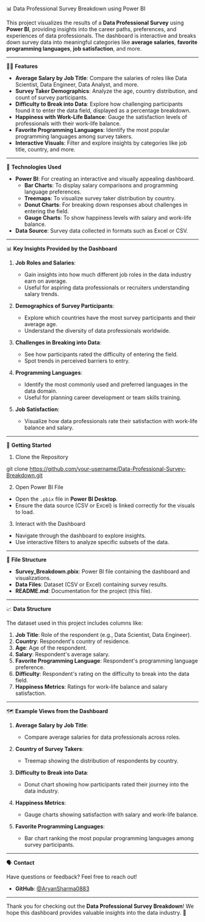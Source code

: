 📊 Data Professional Survey Breakdown using Power BI  

This project visualizes the results of a **Data Professional Survey** using **Power BI**, providing insights into the career paths, preferences, and experiences of data professionals. The dashboard is interactive and breaks down survey data into meaningful categories like **average salaries**, **favorite programming languages**, **job satisfaction**, and more.

---

🧑‍💻 **Features**

- **Average Salary by Job Title**: Compare the salaries of roles like Data Scientist, Data Engineer, Data Analyst, and more.
- **Survey Taker Demographics**: Analyze the age, country distribution, and count of survey participants.
- **Difficulty to Break into Data**: Explore how challenging participants found it to enter the data field, displayed as a percentage breakdown.
- **Happiness with Work-Life Balance**: Gauge the satisfaction levels of professionals with their work-life balance.
- **Favorite Programming Languages**: Identify the most popular programming languages among survey takers.
- **Interactive Visuals**: Filter and explore insights by categories like job title, country, and more.

---

🔧 **Technologies Used**

- **Power BI**: For creating an interactive and visually appealing dashboard.
  - **Bar Charts**: To display salary comparisons and programming language preferences.
  - **Treemaps**: To visualize survey taker distribution by country.
  - **Donut Charts**: For breaking down responses about challenges in entering the field.
  - **Gauge Charts**: To show happiness levels with salary and work-life balance.
- **Data Source**: Survey data collected in formats such as Excel or CSV.

---

📊 **Key Insights Provided by the Dashboard**

1. **Job Roles and Salaries**:
   - Gain insights into how much different job roles in the data industry earn on average.
   - Useful for aspiring data professionals or recruiters understanding salary trends.

2. **Demographics of Survey Participants**:
   - Explore which countries have the most survey participants and their average age.
   - Understand the diversity of data professionals worldwide.

3. **Challenges in Breaking into Data**:
   - See how participants rated the difficulty of entering the field.
   - Spot trends in perceived barriers to entry.

4. **Programming Languages**:
   - Identify the most commonly used and preferred languages in the data domain.
   - Useful for planning career development or team skills training.

5. **Job Satisfaction**:
   - Visualize how data professionals rate their satisfaction with work-life balance and salary.

---

🚀 **Getting Started**

1. Clone the Repository


git clone https://github.com/your-username/Data-Professional-Survey-Breakdown.git


2. Open Power BI File

- Open the `.pbix` file in **Power BI Desktop**.
- Ensure the data source (CSV or Excel) is linked correctly for the visuals to load.

3. Interact with the Dashboard

- Navigate through the dashboard to explore insights.
- Use interactive filters to analyze specific subsets of the data.

---

📂 **File Structure**

- **Survey_Breakdown.pbix**: Power BI file containing the dashboard and visualizations.
- **Data Files**: Dataset (CSV or Excel) containing survey results.
- **README.md**: Documentation for the project (this file).

---

📈 **Data Structure**

The dataset used in this project includes columns like:
1. **Job Title**: Role of the respondent (e.g., Data Scientist, Data Engineer).
2. **Country**: Respondent's country of residence.
3. **Age**: Age of the respondent.
4. **Salary**: Respondent's average salary.
5. **Favorite Programming Language**: Respondent's programming language preference.
6. **Difficulty**: Respondent's rating on the difficulty to break into the data field.
7. **Happiness Metrics**: Ratings for work-life balance and salary satisfaction.

---

🗺️ **Example Views from the Dashboard**

1. **Average Salary by Job Title**:
   - Compare average salaries for data professionals across roles.

2. **Country of Survey Takers**:
   - Treemap showing the distribution of respondents by country.

3. **Difficulty to Break into Data**:
   - Donut chart showing how participants rated their journey into the data industry.

4. **Happiness Metrics**:
   - Gauge charts showing satisfaction with salary and work-life balance.

5. **Favorite Programming Languages**:
   - Bar chart ranking the most popular programming languages among survey participants.

---

🗣️ **Contact**

Have questions or feedback? Feel free to reach out!

- **GitHub**: [@AryanSharma0883](https://github.com/AryanSharma0883)

---

Thank you for checking out the **Data Professional Survey Breakdown**! We hope this dashboard provides valuable insights into the data industry. 🚀
